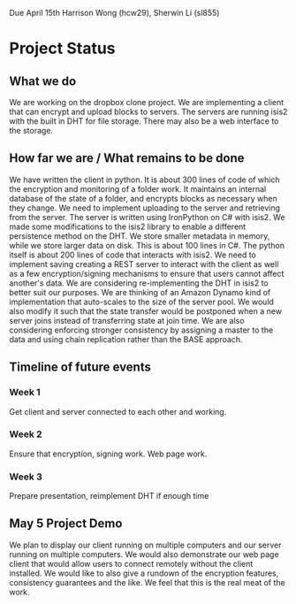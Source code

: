 Due April 15th
Harrison Wong (hcw29), Sherwin Li (sl855)

# Project Status

## What we do

We are working on the dropbox clone project. We are implementing a client that can encrypt and upload blocks to servers. The servers are running isis2 with the built in DHT for file storage. There may also be a web interface to the storage.

## How far we are / What remains to be done

We have written the client in python. It is about 300 lines of code of which the encryption and monitoring of a folder work. It maintains an internal database of the state of a folder, and encrypts blocks as necessary when they change. We need to implement uploading to the server and retrieving from the server.
The server is written using IronPython on C# with isis2. We made some modifications to the isis2 library to enable a different persistence method on the DHT. We store smaller metadata in memory, while we store larger data on disk. This is about 100 lines in C#. The python itself is about 200 lines of code that interacts with isis2. We need to implement saving creating a REST server to interact with the client as well as a few encryption/signing mechanisms to ensure that users cannot affect another's data.
We are considering re-implementing the DHT in isis2 to better suit our purposes. We are thinking of an Amazon Dynamo kind of implementation that auto-scales to the size of the server pool. We would also modify it such that the state transfer would be postponed when a new server joins instead of transferring state at join time. We are also considering enforcing stronger consistency by assigning a master to the data and using chain replication rather than the BASE approach.

## Timeline of future events

### Week 1

Get client and server connected to each other and working.

### Week 2

Ensure that encryption, signing work. Web page work.

### Week 3

Prepare presentation, reimplement DHT if enough time

## May 5 Project Demo

We plan to display our client running on multiple computers and our server running on multiple computers. We would also demonstrate our web page client that would allow users to connect remotely without the client installed. We would like to also give a rundown of the encryption features, consistency guarantees and the like. We feel that this is the real meat of the work.
